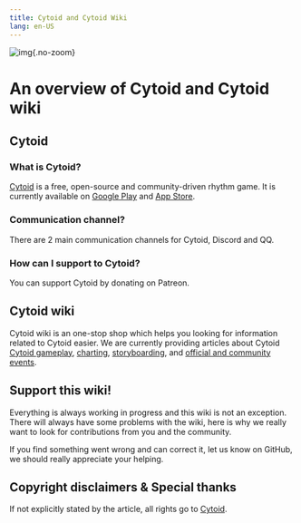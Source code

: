```yaml
---
title: Cytoid and Cytoid Wiki
lang: en-US
---
```


![img](/site-source/pic/sayaka_thumb.png){.no-zoom}

# An overview of Cytoid and Cytoid wiki

## Cytoid

### What is Cytoid?

[Cytoid](https://cytoid.io/) is a free, open-source and community-driven rhythm game. It is currently available on [Google Play](https://play.google.com/store/apps/details?id=me.tigerhix.cytoid) and [App Store](https://itunes.apple.com/us/app/cytoid/id1266582726).

### Communication channel?

There are 2 main communication channels for Cytoid, Discord and QQ.

<ColorfulCard title="Discord" comment="Want to learn how to make levels? Interested in weekly tournaments? Or perhaps just want to vibe? Then join us in our Discord community!" link="https://discord.gg/cytoid" :color="['#7695ff', '#7289da']"/>

<ColorfulCard title="QQ Group Chat" comment="For those who are having trouble accessing Discord, try joining our group chat on QQ!" link="https://jq.qq.com/?_wv=1027&k=PWzSblsO" :color="['#8eff9c', '#5cc43a']"/>

### How can I support to Cytoid?

You can support Cytoid by donating on Patreon.

<ColorfulCard title="Patreon" comment="Cytoid is 100% free and open-source. However, the budget we need to make the servers run properly is high. So if you're an enthusiast, why not consider..." link="https://www.patreon.com/tigerhix" :color="['#ff715d', '#f96854']"/>

## Cytoid wiki

Cytoid wiki is an one-stop shop which helps you looking for information related to Cytoid easier. We are currently providing articles about Cytoid [Cytoid gameplay](/en/gameplay/), [charting](/en/charting/), [storyboarding](/en/storyboard/), and [official and community events](/en/events/).

## Support this wiki!

Everything is always working in progress and this wiki is not an exception. There will always have some problems with the wiki, here is why we really want to look for contributions from you and the community.

If you find something went wrong and can correct it, let us know on GitHub, we should really appreciate your helping.

## Copyright disclaimers & Special thanks

If not explicitly stated by the article, all rights go to [Cytoid](https://github.com/Cytoid/Cytoid).

